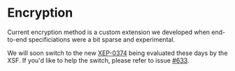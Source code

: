 # Encryption

Current encryption method is a custom extension we developed when end-to-end
specificiations were a bit sparse and experimental.

We will soon switch to the new [XEP-0374](http://xmpp.org/extensions/xep-0374.html)
being evaluated these days by the XSF. If you'd like to help the switch, please
refer to issue [#633](/kontalk/androidclient/issues/633).
